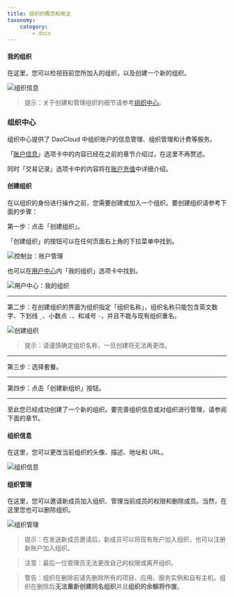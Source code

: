 ```yaml
---
title: 组织的概念和用法
taxonomy:
    category:
        - docs
---
```


<!-- TODO

本文的结构

1. 组织的概念和作用

2. 创建组织

3. 邀请用户

4. 接受邀请（强调：dashboard可以在个人和组织之间切换）

-->

#### 我的组织

在这里，您可以检视目前您所加入的组织，以及创建一个新的组织。

![组织信息](/img/screenshots/features/profiles/user/organization.png)

> 提示：关于创建和管理组织的细节请参考[组织中心](organization.md)。


### 组织中心

组织中心提供了 DaoCloud 中组织账户的信息管理、组织管理和计费等服务。

「[账户信息](account.md)」选项卡中的内容已经在之前的章节介绍过，在这里不再赘述。

同时「交易记录」选项卡中的内容将在[账户充值](payment.md)中详细介绍。

#### 创建组织

在以组织的身份进行操作之前，您需要创建或加入一个组织。要创建组织请参考下面的步骤：

第一步：点击「创建组织」。

「创建组织」的按钮可以在任何页面右上角的下拉菜单中找到。

![控制台：账户管理](/img/screenshots/features/profiles/organization/dashboard-new.png)

也可以在[用户中心](user.md)内「我的组织」选项卡中找到。

![用户中心：我的组织](/img/screenshots/features/profiles/organization/user-profile-new.png)

---

<!-- FIXME: 与界面统一 -->

第二步：在创建组织的界面为组织指定「组织名称」，组织名称只能包含英文数字、下划线 `_`、小数点 `.`、和减号 `-`，并且不能与现有组织重名。

![创建组织](/img/screenshots/features/profiles/organization/new.png)

> 提示：请谨慎确定组织名称，一旦创建将无法再更改。

---

第三步：选择套餐。

---

第四步：点击「创建新组织」按钮。

---

至此您已经成功创建了一个新的组织。要完善组织信息或对组织进行管理，请参阅下面的章节。

#### 组织信息

在这里，您可以更改当前组织的头像、描述、地址和 URL。

![组织信息](/img/screenshots/features/profiles/organization/info.png)

#### 组织管理

在这里，您可以邀请新成员加入组织、管理当前成员的权限和删除成员。当然，在这里您也可以删除组织。

![组织管理](/img/screenshots/features/profiles/organization/management.png)

> 提示：在发送新成员邀请后，新成员可以将现有账户加入组织，也可以注册新账户加入组织。

> 注意：最后一位管理员无法更改自己的权限或离开组织。

> 警告：组织在删除前请先删除所有的项目、应用、服务实例和自有主机，组织在删除后**无法重新创建同名组织**并且**组织的余额将作废**。
